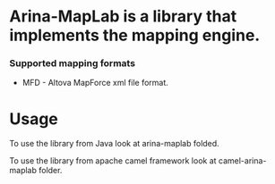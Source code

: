 # Arina-MapLab is a library that implements the mapping engine.

### Supported mapping formats

- MFD - Altova MapForce xml file format.

# Usage
To use the library from Java look at arina-maplab folded.

To use the library from apache camel framework look at camel-arina-maplab folder. 

